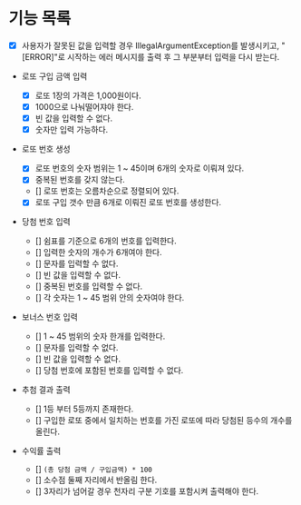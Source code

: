 # 기능 목록

- [x] 사용자가 잘못된 값을 입력할 경우 IllegalArgumentException를 발생시키고,
     "[ERROR]"로 시작하는 에러 메시지를 출력 후 그 부분부터 입력을 다시 받는다.

- 로또 구입 금액 입력
  - [x] 로또 1장의 가격은 1,000원이다.
  - [x] 1000으로 나눠떨어쟈야 한다.
  - [x] 빈 값을 입력할 수 없다.
  - [x] 숫자만 입력 가능하다.

- 로또 번호 생성
    - [x] 로또 번호의 숫자 범위는 1 ~ 45이며 6개의 숫자로 이뤄져 있다.
    - [x] 중복된 번호를 갖지 않는다.
    - [] 로또 번호는 오름차순으로 정렬되어 있다.
    - [x] 로또 구입 갯수 만큼 6개로 이뤄진 로또 번호를 생성한다.

- 당첨 번호 입력
  - [] 쉼표를 기준으로 6개의 번호를 입력한다.
  - [] 입력한 숫자의 개수가 6개여야 한다.
  - [] 문자를 입력할 수 없다.
  - [] 빈 값을 입력할 수 없다.
  - [] 중복된 번호를 입력할 수 없다.
  - [] 각 숫자는 1 ~ 45 범위 안의 숫자여야 한다.

- 보너스 번호 입력
  - [] 1 ~ 45 범위의 숫자 한개를 입력한다.
  - [] 문자를 입력할 수 없다.
  - [] 빈 값을 입력할 수 없다.
  - [] 당첨 번호에 포함된 번호를 입력할 수 없다.

- 추첨 결과 출력
  - [] 1등 부터 5등까지 존재한다.
  - [] 구입한 로또 중에서 일치하는 번호를 가진 로또에 따라 당첨된 등수의 개수를 올린다.

- 수익률 출력
  - [] `(총 당첨 금액 / 구입금액) * 100`
  - [] 소수점 둘째 자리에서 반올림 한다.
  - [] 3자리가 넘어갈 경우 천자리 구분 기호를 포함시켜 출력해야 한다.
